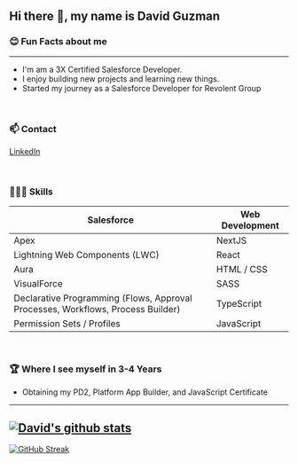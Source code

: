 ## Hi there 👋, my name is David Guzman

### 😊 Fun Facts about me

---

- I'm am a 3X Certified Salesforce Developer.
- I enjoy building new projects and learning new things.
- Started my journey as a Salesforce Developer for Revolent Group
<br />

### 📫 Contact
[LinkedIn](https://www.linkedin.com/in/daveguz97/)

<br />

### 🧑🏻‍💻 Skills
| Salesforce    | Web Development |
| -------- | ------- |
| Apex  | NextJS    |
| Lightning Web Components (LWC) | React     |
| Aura    | HTML / CSS    |
| VisualForce | SASS |
| Declarative Programming (Flows, Approval Processes, Workflows, Process Builder) | TypeScript |
| Permission Sets / Profiles | JavaScript |

<br />

### 🏆 Where I see myself in 3-4 Years
- Obtaining my PD2, Platform App Builder, and JavaScript Certificate 


---
[![David's github stats](https://github-readme-stats.vercel.app/api?username=daveguz97&theme=tokyonight)](https://github.com/anuraghazra/github-readme-stats)
---
[![GitHub Streak](https://streak-stats.demolab.com?user=daveguz97&theme=tokyonight)](https://git.io/streak-stats) 
